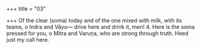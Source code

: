 +++
title = "03"

+++
Of the clear (soma) today and of the one mixed with milk, with its  teams, o Indra and Vāyu—
drive here and drink it, men! 4. Here is the soma pressed for you, o Mitra and Varuṇa, who are strong  through truth.
Heed just my call here.